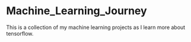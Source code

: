 # Machine_Learning_Journey
This is a collection of my machine learning projects as I learn more about tensorflow.
